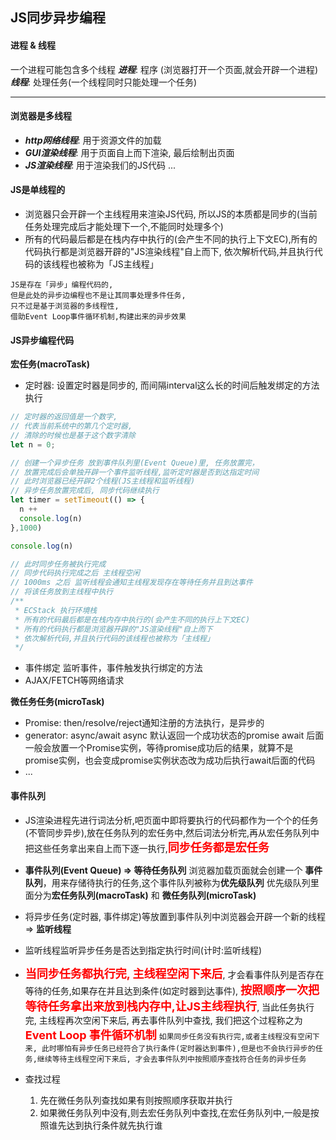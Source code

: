 ## JS同步异步编程
#### 进程 & 线程
一个进程可能包含多个线程
  ***进程***: 程序 (浏览器打开一个页面,就会开辟一个进程)
  ***线程***: 处理任务(一个线程同时只能处理一个任务)

---
#### 浏览器是多线程
  + ***http网络线程***: 用于资源文件的加载
  + ***GUI渲染线程***: 用于页面自上而下渲染, 最后绘制出页面
  + ***JS渲染线程***: 用于渲染我们的JS代码
  ...

####  JS是单线程的
+ 浏览器只会开辟一个主线程用来渲染JS代码, 所以JS的本质都是同步的(当前任务处理完成后才能处理下一个,不能同时处理多个)
+ 所有的代码最后都是在栈内存中执行的(会产生不同的执行上下文EC),所有的代码执行都是浏览器开辟的"JS渲染线程"自上而下, 依次解析代码,并且执行代码的该线程也被称为「JS主线程」


```
JS是存在「异步」编程代码的, 
但是此处的异步边编程也不是让其同事处理多件任务,
只不过是基于浏览器的多线程性,
借助Event Loop事件循环机制,构建出来的异步效果
```

#### JS异步编程代码
**宏任务(macroTask)**
+ 定时器: 设置定时器是同步的, 而间隔interval这么长的时间后触发绑定的方法执行
 
```javascript
// 定时器的返回值是一个数字, 
// 代表当前系统中的第几个定时器,
// 清除的时候也是基于这个数字清除
let n = 0;

// 创建一个异步任务 放到事件队列里(Event Queue)里, 任务放置完，
// 放置完成后会单独开辟一个事件监听线程,监听定时器是否到达指定时间
// 此时浏览器已经开辟2个线程(JS主线程和监听线程)
// 异步任务放置完成后, 同步代码继续执行
let timer = setTimeout(() => {
  n ++
  console.log(n)
},1000)

console.log(n)

// 此时同步任务被执行完成
// 同步代码执行完成之后 主线程空闲
// 1000ms 之后 监听线程会通知主线程发现存在等待任务并且到达事件
// 将该任务放到主线程中执行
/**
 * ECStack 执行环境栈
 * 所有的代码最后都是在栈内存中执行的(会产生不同的执行上下文EC)
 * 所有的代码执行都是浏览器开辟的"JS渲染线程"自上而下
 * 依次解析代码,并且执行代码的该线程也被称为「主线程」
 */
```

+ 事件绑定
  监听事件，事件触发执行绑定的方法
+ AJAX/FETCH等网络请求 


**微任务任务(microTask)**
+ Promise: then/resolve/reject通知注册的方法执行，是异步的
+ generator: async/await
  async 默认返回一个成功状态的promise
  await 后面一般会放置一个Promise实例，等待promise成功后的结果，就算不是promise实例，也会变成promise实例状态改为成功后执行await后面的代码
+ ...
#### 事件队列
+ JS渲染进程先进行词法分析,吧页面中即将要执行的代码都作为一个个的任务(不管同步异步),放在任务队列的宏任务中,然后词法分析完,再从宏任务队列中把这些任务拿出来自上而下逐一执行,**<font size="4" color="red">同步任务都是宏任务</font>**

+ **事件队列(Event Queue) => 等待任务队列**
浏览器加载页面就会创建一个 **事件队列**，用来存储待执行的任务,这个事件队列被称为**优先级队列**
优先级队列里面分为**宏任务队列(macroTask)** 和 **微任务队列(microTask)**
+ 将异步任务(定时器, 事件绑定)等放置到事件队列中浏览器会开辟一个新的线程=> **监听线程**
+ 监听线程监听异步任务是否达到指定执行时间(计时:监听线程)
+ **<font size="4" color="red">当同步任务都执行完, 主线程空闲下来后</font>**, 才会看事件队列是否存在等待的任务,如果存在并且达到条件(如定时器到达事件), **<font size="4" color="red">按照顺序一次把等待任务拿出来放到栈内存中,让JS主线程执行</font>**, 当此任务执行完, 主线程再次空闲下来后, 再去事件队列中查找, 我们把这个过程称之为  **<font size="4" color="red">Event Loop 事件循环机制</font>**
`
如果同步任务没有执行完,或者主线程没有空闲下来, 此时哪怕有异步任务已经符合了执行条件(定时器达到事件),但是也不会执行异步的任务,继续等待主线程空闲下来后, 才会去事件队列中按照顺序查找符合任务的异步任务
`
+ 查找过程
  1. 先在微任务队列查找如果有则按照顺序获取并执行
  2. 如果微任务队列中没有,则去宏任务队列中查找,在宏任务队列中,一般是按照谁先达到执行条件就先执行谁





